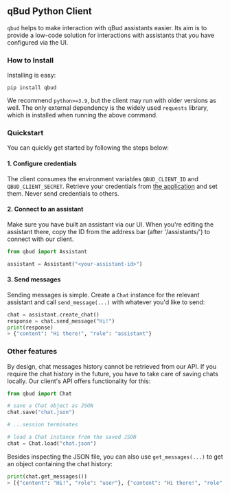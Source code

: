 ## qBud Python Client
`qbud` helps to make interaction with qBud assistants easier. Its aim is to provide a low-code solution for interactions with assistants that you have configured via the UI.

### How to Install
Installing is easy:
```commandline
pip install qbud
```
We recommend `python>=3.9`, but the client may run with older versions as well. The only external dependency is the widely used `requests` library, which is installed when running the above command.

### Quickstart
You can quickly get started by following the steps below:

#### 1. Configure credentials
The client consumes the environment variables `QBUD_CLIENT_ID` and `QBUD_CLIENT_SECRET`. Retrieve your credentials from [the application](https://app.qbud.ai/account) and set them. Never send credentials to others.

#### 2. Connect to an assistant
Make sure you have built an assistant via our UI. When you're editing the assistant there, copy the ID from the address bar (after '/assistants/') to connect with our client.
```python
from qbud import Assistant

assistant = Assistant("<your-assistant-id>")
```

#### 3. Send messages
Sending messages is simple. Create a `Chat` instance for the relevant assistant and call `send_message(...)` with whatever you'd like to send:
```python
chat = assistant.create_chat()
response = chat.send_message("Hi!")
print(response)
> {"content": "Hi there!", "role": "assistant"}
```

### Other features
By design, chat messages history cannot be retrieved from our API. If you require the chat history in the future, you have to take care of saving chats locally. Our client's API offers functionality for this:
```python
from qbud import Chat

# save a Chat object as JSON
chat.save("chat.json")

# ...session terminates

# load a Chat instance from the saved JSON 
chat = Chat.load("chat.json")
```

Besides inspecting the JSON file, you can also use `get_messages(...)` to get an object containing the chat history:

```python
print(chat.get_messages())
> [{"content": "Hi!", "role": "user"}, {"content": "Hi there!", "role": "assistant"}]
```